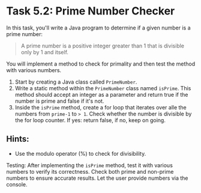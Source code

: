# Task 5.2: Prime Number Checker

In this task, you'll write a Java program to determine if a given number is a prime number:
>A prime number is a positive integer greater than 1 that is divisible only by 1 and itself.

You will implement a method to check for primality and then test the method with various numbers.

1. Start by creating a Java class called `PrimeNumber`.
2. Write a static method within the `PrimeNumber` class named `isPrime`. This method should accept an integer as a parameter and return true if the number is prime and false if it's not.
3. Inside the `isPrime` method, create a for loop that iterates over alle the numbers from `prime-1` to `> 1`. 
     Check whether the number is divisible by the for loop counter. If yes: return false, if no, keep on going. 

## Hints:
- Use the modulo operator (%) to check for divisibility.

Testing:
After implementing the `isPrime` method, test it with various numbers to verify its correctness. Check both prime and 
non-prime numbers to ensure accurate results. Let the user provide numbers via the console.